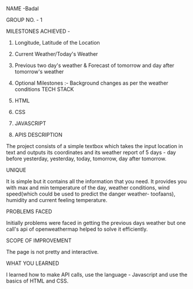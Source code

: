 NAME -Badal

GROUP NO. - 1

MILESTONES ACHIEVED -

1. Longitude, Latitude of the Location
2. Current Weather/Today's Weather
3. Previous two day's weather & Forecast of tomorrow and day after tomorrow's weather
4. Optional Milestones :- Background changes as per the weather conditions
TECH STACK

1. HTML
2. CSS
3. JAVASCRIPT
4. APIS
DESCRIPTION

The project consists of a simple textbox which takes the input location in text and outputs its coordinates and its weather report of 5 days - day before yesterday, yesterday, today, tomorrow, day after tomorrow.

UNIQUE

It is simple but it contains all the information that you need. It provides you with max and min temperature of the day, weather conditions, wind speed(which could be used to predict the danger weather- toofaans), humidity and current feeling temperature.

PROBLEMS FACED

Initially problems were faced in getting the previous days weather but one call's api of openweathermap helped to solve it efficiently.

SCOPE OF IMPROVEMENT

The page is not pretty and interactive.

WHAT YOU LEARNED

I learned how to make API calls, use the language - Javascript and use the basics of HTML and CSS.
